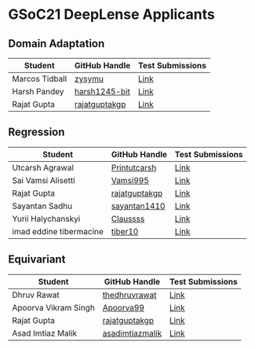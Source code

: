 # GSoC21 DeepLense Applicants

## Domain Adaptation

| Student                 | GitHub Handle                                               | Test Submissions                                                           | 
| ----------------------- | ----------------------------------------------------------- | -------------------------------------------------------------------------- | 
| Marcos Tidball          | [zysymu](https://github.com/zysymu)                         | [Link](https://github.com/zysymu/ml4sci)                                 | 
| Harsh Pandey            | [harsh1245-bit](https://github.com/harsh1245-bit)           | [Link](https://github.com/harsh1245-bit/ML4SCI-GSoC-2021)      | 
| Rajat Gupta             | [rajatguptakgp](https://github.com/rajatguptakgp)           | [Link](https://github.com/rajatguptakgp/gsoc21_deeplense)      | 

## Regression

| Student                 | GitHub Handle                                          | Test Submissions                                                             | 
| ----------------------- | ------------------------------------------------------ |----------------------------------------------------------------------------- | 
| Utcarsh Agrawal         | [Printutcarsh](https://github.com/Printutcarsh)        | [Link](https://github.com/Printutcarsh/GSoC-DeepLense-Task)   | 
| Sai Vamsi Alisetti      | [Vamsi995](https://github.com/Vamsi995)                | [Link](https://github.com/Vamsi995/Deep-Regression-Techniques-for-Decoding-Dark-Matter-with-Strong-Gravitational-Lensing) | 
| Rajat Gupta             | [rajatguptakgp](https://github.com/rajatguptakgp)      | [Link](https://github.com/rajatguptakgp/gsoc21_deeplense)        | 
| Sayantan Sadhu          | [sayantan1410](https://github.com/sayantan1410)        | [Link](https://github.com/sayantan1410/Deeplense-evaluation-task-GSoC-2021-) | 
| Yurii Halychanskyi      | [Claussss](https://github.com/Claussss)                | [Link](https://github.com/Claussss/GSoC_evaluation_tests)   | 
| imad eddine tibermacine | [tiber10](https://github.com/tiber10)                  | [Link](https://github.com/tiber10/Machine-Learning-For-Science)              | 

## Equivariant

| Student                 | GitHub Handle                                         | Test Submissions                                                                  | 
| ----------------------- | ----------------------------------------------------- | --------------------------------------------------------------------------------- | 
| Dhruv Rawat             | [thedhruvrawat](https://github.com/thedhruvrawat)     | [Link](https://github.com/thedhruvrawat/DeepLense)                           | 
| Apoorva Vikram Singh    | [Apoorva99](https://github.com/Apoorva99)             | [Link](https://github.com/Apoorva99/GSoC-2021-DeepLens)             | 
| Rajat Gupta             | [rajatguptakgp](https://github.com/rajatguptakgp)     | [Link](https://github.com/rajatguptakgp/gsoc21_deeplense)             | 
| Asad Imtiaz Malik       | [asadimtiazmalik](https://github.com/asadimtiazmalik) | [Link](https://github.com/asadimtiazmalik/ML4SCI--Solution-Repository/)           | 
                                                                           
